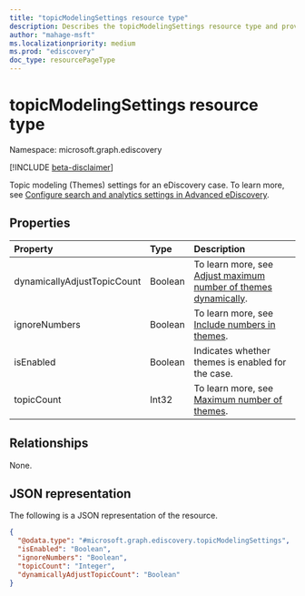 ```yaml
---
title: "topicModelingSettings resource type"
description: Describes the topicModelingSettings resource type and provides the properties, relationships, and a JSON representation.
author: "mahage-msft"
ms.localizationpriority: medium
ms.prod: "ediscovery"
doc_type: resourcePageType
---
```


# topicModelingSettings resource type

Namespace: microsoft.graph.ediscovery

[!INCLUDE [beta-disclaimer](../../includes/beta-disclaimer.md)]

Topic modeling (Themes) settings for an eDiscovery case. To learn more, see [Configure search and analytics settings in Advanced eDiscovery](/microsoft-365/compliance/configure-search-and-analytics-settings-in-advanced-ediscovery).

## Properties

|Property|Type|Description|
|:---|:---|:---|
|dynamicallyAdjustTopicCount|Boolean|To learn more, see [Adjust maximum number of themes dynamically](/microsoft-365/compliance/configure-search-and-analytics-settings-in-advanced-ediscovery#themes).|
|ignoreNumbers|Boolean|To learn more, see [Include numbers in themes](/microsoft-365/compliance/configure-search-and-analytics-settings-in-advanced-ediscovery#themes).|
|isEnabled|Boolean|Indicates whether themes is enabled for the case.|
|topicCount|Int32|To learn more, see [Maximum number of themes](/microsoft-365/compliance/configure-search-and-analytics-settings-in-advanced-ediscovery#themes).|

## Relationships

None.

## JSON representation

The following is a JSON representation of the resource.
<!-- {
  "blockType": "resource",
  "@odata.type": "microsoft.graph.ediscovery.topicModelingSettings"
}
-->

``` json
{
  "@odata.type": "#microsoft.graph.ediscovery.topicModelingSettings",
  "isEnabled": "Boolean",
  "ignoreNumbers": "Boolean",
  "topicCount": "Integer",
  "dynamicallyAdjustTopicCount": "Boolean"
}
```
